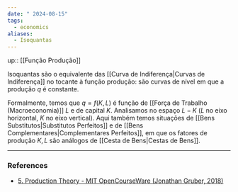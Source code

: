 ```yaml
---
date: " 2024-08-15"
tags:
  - economics
aliases:
  - Isoquantas
---
```


up:: [[Função Produção]]

Isoquantas são o equivalente das [[Curva de Indiferença|Curvas de Indiferença]] no tocante à função produção: são curvas de nível em que a produção $q$ é constante.

Formalmente, temos que $q = f(K, L)$ é função de [[Força de Trabalho (Macroeconomia)]] $L$ e de capital $K$. Analisamos no espaço $L-K$ ($L$ no eixo horizontal, $K$ no eixo vertical). Aqui também temos situações de [[Bens Substitutos|Substitutos Perfeitos]] e de [[Bens Complementares|Complementares Perfeitos]], em que os fatores de produção $K,L$ são análogos de [[Cesta de Bens|Cestas de Bens]].

---
### References
- [5. Production Theory - MIT OpenCourseWare (Jonathan Gruber, 2018)](https://www.youtube.com/watch?v=ftmvsahQ6Wo&list=PLUl4u3cNGP62oJSoqb4Rf-vZMGUBe59G-&index=5)